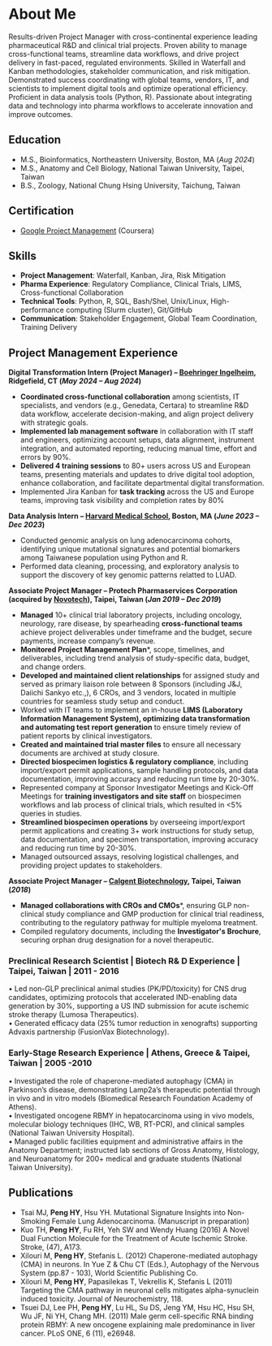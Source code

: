 # About Me

Results-driven Project Manager with cross-continental experience leading pharmaceutical R&D and clinical trial projects. Proven ability to manage cross-functional teams, streamline data workflows, and drive project delivery in fast-paced, regulated environments. Skilled in Waterfall and Kanban methodologies, stakeholder communication, and risk mitigation. Demonstrated success coordinating with global teams, vendors, IT, and scientists to implement digital tools and optimize operational efficiency. Proficient in data analysis tools (Python, R). Passionate about integrating data and technology into pharma workflows to accelerate innovation and improve outcomes.

## Education
- M.S., Bioinformatics, Northeastern University, Boston, MA (_Aug 2024_) 
- M.S., Anatomy and Cell Biology, National Taiwan University, Taipei, Taiwan 
- B.S., Zoology, National Chung Hsing University, Taichung, Taiwan 

## Certification
- [Google Project Management](https://coursera.org/share/1dd7b01d7e3c647f48857737a44774aa) (Coursera)

## Skills
-	**Project Management**: Waterfall, Kanban, Jira, Risk Mitigation 
-	**Pharma Experience**: Regulatory Compliance, Clinical Trials, LIMS, Cross-functional Collaboration
-	**Technical Tools**: Python, R, SQL, Bash/Shel, Unix/Linux, High-performance computing (Slurm cluster), Git/GitHub
- **Communication**: Stakeholder Engagement, Global Team Coordination, Training Delivery

## Project Management Experience 
**Digital Transformation Intern (Project Manager) – [Boehringer Ingelheim](https://www.boehringer-ingelheim.com/), Ridgefield, CT (_May 2024 – Aug 2024_)**  
- **Coordinated cross-functional collaboration** among scientists, IT specialists, and vendors (e.g., Genedata, Certara) to streamline R&D data workflow, accelerate decision-making, and align project delivery with strategic goals.
- **Implemented lab management software** in collaboration with IT staff and engineers, optimizing account setups, data alignment, instrument integration, and automated reporting, reducing manual time, effort and errors by 90%.
- **Delivered 4 training sessions** to 80+ users across US and European teams, presenting materials and updates to drive digital tool adoption, enhance collaboration, and facilitate departmental digital transformation.
- Implemented Jira Kanban for **task tracking** across the US and Europe teams, improving task visibility and completion rates by 80%

**Data Analysis Intern – [Harvard Medical School](https://hms.harvard.edu), Boston, MA    	    				      (_June 2023 – Dec 2023_)**
- Conducted genomic analysis on lung adenocarcinoma cohorts, identifying unique mutational signatures and potential biomarkers among Taiwanese population using Python and R.
- Performed data cleaning, processing, and exploratory analysis to support the discovery of key genomic patterns relatted to LUAD.

**Associate Project Manager – Protech Pharmaservices Corporation (acquired by [Novotech](https://novotech-cro.com/contact?utm_source=Google&utm_medium=Search&utm_campaign=SN_Brand_US&utm_id=20968953014&gad_source=1&gbraid=0AAAAAqxLUiW7xn1gsbUdccQZmyOjiZxeG&gclid=Cj0KCQiA7NO7BhDsARIsADg_hIYkttxnKKJZKhrSbBtmLxXCRZLi9x85UNpQXpFXVB_tE2TrpSZlsKcaAipFEALw_wcB)), Taipei, Taiwan (_Jan 2019 – Dec 2019_)**
- **Managed** 10+ clinical trial laboratory projects, including oncology, neurology, rare disease, by spearheading **cross-functional teams** achieve project deliverables under timeframe and the budget, secure payments, increase company’s revenue.
- **Monitored Project Management Plan***, scope, timelines, and deliverables, including trend analysis of study-specific data, budget, and change orders.
- **Developed and maintained client relationships** for assigned study and served as primary liaison role between 8 Sponsors (including J&J, Daiichi Sankyo etc.,), 6 CROs, and 3 vendors, located in multiple countries for seamless study setup and conduct.
- Worked with IT teams to implement an in-house **LIMS (Laboratory Information Management System), optimizing data transformation and automating test report generation** to ensure timely review of patient reports by clinical investigators.
- **Created and maintained trial master files** to ensure all necessary documents are archived at study closure.
- **Directed biospecimen logistics & regulatory compliance**, including import/export permit applications, sample handling protocols, and data documentation, improving accuracy and reducing run time by 20-30%.
- Represented company at Sponsor Investigator Meetings and Kick-Off Meetings for **training investigators and site staff** on biospecimen workflows and lab process of clinical trials, which resulted in <5% queries in studies.
- **Streamlined biospecimen operations** by overseeing import/export permit applications and creating 3+ work instructions for study setup, data documentation, and specimen transportation, improving accuracy and reducing run time by 20-30%.
- Managed outsourced assays, resolving logistical challenges, and providing project updates to stakeholders. 

**Associate Project Manager – [Calgent Biotechnology](https://www.calgent.com/), Taipei, Taiwan (_2018_)**
- **Managed collaborations with CROs and CMOs***, ensuring GLP non-clinical study compliance and GMP production for clinical trial readiness, contributing to the regulatory pathway for multiple myeloma treatment.
- Compiled regulatory documents, including the **Investigator's Brochure**, securing orphan drug designation for a novel therapeutic.


### Preclinical Research Scientist | Biotech R& D Experience | Taipei, Taiwan | 2011 - 2016      			              	  	      
•	Led non-GLP preclinical animal studies (PK/PD/toxicity) for CNS drug candidates, optimizing protocols that accelerated IND-enabling data generation by 30%, supporting a US IND submission for acute ischemic stroke therapy (Lumosa Therapeutics).  
•	Generated efficacy data (25% tumor reduction in xenografts) supporting Advaxis partnership (FusionVax Biotechnology).

### Early-Stage Research Experience | Athens, Greece & Taipei, Taiwan | 2005 -2010
•	Investigated the role of chaperone-mediated autophagy (CMA) in Parkinson’s disease, demonstrating Lamp2a’s therapeutic potential through in vivo and in vitro models (Biomedical Research Foundation Academy of Athens).  
•	Investigated oncogene RBMY in hepatocarcinoma using in vivo models, molecular biology techniques (IHC, WB, RT-PCR), and clinical samples (National Taiwan University Hospital).  
•	Managed public facilities equipment and administrative affairs in the Anatomy Department; instructed lab sections of Gross Anatomy, Histology, and Neuroanatomy for 200+ medical and graduate students (National Taiwan University).  



## Publications
- Tsai MJ, **Peng HY**, Hsu YH. Mutational Signature Insights into Non-Smoking Female Lung Adenocarcinoma. (Manuscript in preparation)
- Kuo TH, **Peng HY**, Fu RH, Yeh SW and Wendy Huang (2016) A Novel Dual Function Molecule for the Treatment of Acute Ischemic Stroke. Stroke, (47), A173.
- Xilouri M, **Peng HY**, Stefanis L. (2012) Chaperone-mediated autophagy (CMA) in neurons. In Yue Z & Chu CT (Eds.), Autophagy of the Nervous System (pp.87 - 103), World Scientific Publishing Co.
- Xilouri M, **Peng HY**, Papasilekas T, Vekrellis K, Stefanis L (2011) Targeting the CMA pathway in neuronal cells mitigates alpha-synuclein induced toxicity. Journal of Neurochemistry, 118.
- Tsuei DJ, Lee PH, **Peng HY**, Lu HL, Su DS, Jeng YM, Hsu HC, Hsu SH, Wu JF, Ni YH, Chang MH. (2011) Male germ cell-specific RNA binding protein RBMY: A new oncogene explaining male predominance in liver cancer. PLoS ONE, 6 (11), e26948.
